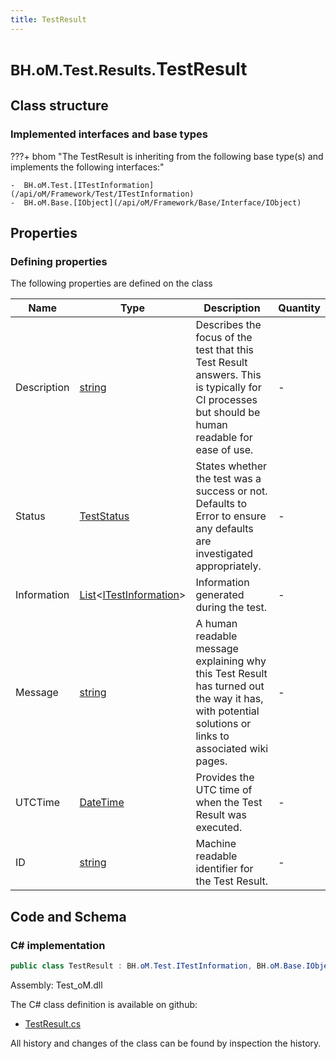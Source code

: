 ```yaml
---
title: TestResult
---
```


# <small>BH.oM.Test.Results.</small>**TestResult**



## Class structure

### Implemented interfaces and base types

???+ bhom "The TestResult is inheriting from the following base type(s) and implements the following interfaces:"

    -  BH.oM.Test.[ITestInformation](/api/oM/Framework/Test/ITestInformation)
    -  BH.oM.Base.[IObject](/api/oM/Framework/Base/Interface/IObject)


## Properties



### Defining properties

The following properties are defined on the class

| Name             | Type             | Description      | Quantity         |
|------------------|------------------|------------------|------------------|
| Description | [string](https://learn.microsoft.com/en-us/dotnet/api/System.String?view=netstandard-2.0) | Describes the focus of the test that this Test Result answers. This is typically for CI processes but should be human readable for ease of use. | - |
| Status | [TestStatus](/api/oM/Framework/Test/TestStatus) | States whether the test was a success or not. Defaults to Error to ensure any defaults are investigated appropriately. | - |
| Information | [List](https://learn.microsoft.com/en-us/dotnet/api/System.Collections.Generic.List-1?view=netstandard-2.0)&lt;[ITestInformation](/api/oM/Framework/Test/ITestInformation)&gt; | Information generated during the test. | - |
| Message | [string](https://learn.microsoft.com/en-us/dotnet/api/System.String?view=netstandard-2.0) | A human readable message explaining why this Test Result has turned out the way it has, with potential solutions or links to associated wiki pages. | - |
| UTCTime | [DateTime](https://learn.microsoft.com/en-us/dotnet/api/System.DateTime?view=netstandard-2.0) | Provides the UTC time of when the Test Result was executed. | - |
| ID | [string](https://learn.microsoft.com/en-us/dotnet/api/System.String?view=netstandard-2.0) | Machine readable identifier for the Test Result. | - |


## Code and Schema

### C# implementation

``` C# title="C#"
public class TestResult : BH.oM.Test.ITestInformation, BH.oM.Base.IObject
```

Assembly: Test_oM.dll

The C# class definition is available on github:

- [TestResult.cs](https://github.com/BHoM/BHoM/blob/develop/Test_oM/Results\TestResult.cs)

All history and changes of the class can be found by inspection the history.
